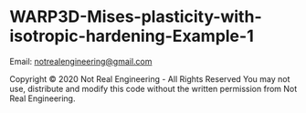 # WARP3D-Mises-plasticity-with-isotropic-hardening-Example-1

Email: notrealengineering@gmail.com

Copyright © 2020 Not Real Engineering - All Rights Reserved You may not use, distribute and modify this code without the written permission from Not Real Engineering.
